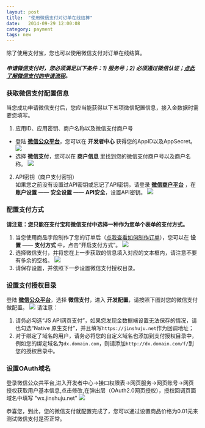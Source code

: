 ```yaml
---
layout: post
title:  "使用微信支付对订单在线结算"
date:   2014-09-29 12:00:08
category: payment
tags: new
---
```


除了使用支付宝，您也可以使用微信支付对订单在线结算。  

##### 申请微信支付时，您必须满足以下条件：1) 服务号；2) 必须通过微信认证；[点此了解微信支付的申请流程](http://kf.qq.com/faq/120911VrYVrA140305ja2a67.html)。

### 获取微信支付配置信息

当您成功申请微信支付后，您应当能获得以下五项微信配置信息，接入金数据时需要您填写。

1. 应用ID、应用密钥、商户名称以及微信支付商户号
  * 登陆 **[微信公众平台](https://mp.weixin.qq.com)**，您可以在 **开发者中心** 获得您的AppID以及AppSecret。
  ![](http://jinshuju-help-pics.b0.upaiyun.com/images/wxpay-appid.png)
  * 选择 **微信支付**，您可以在 **商户信息** 里找到您的微信支付商户号以及商户名称。
  ![](http://jinshuju-help-pics.b0.upaiyun.com/images/wxpay-name.png)
2. API密钥（商户支付密钥）  
  如果您之前没有设置过API密钥或忘记了API密钥，请登录 **[微信商户平台](https://mch.weixin.qq.com)** ，在**账户设置** —— **安全设置** —— **API安全**，设置API密钥。
  ![](http://jinshuju-help-pics.b0.upaiyun.com/images/wxpay-secret.png)

### 配置支付方式

**请注意：您只能在支付宝和微信支付中选择一种作为您单个表单的支付方式。**

1. 当您使用商品字段制作了您的订单后（[点我查看如何制作订单](goods-field.html)），您可以在 **设置** —— **支付方式** 中，点击“开启支付方式”。
  ![](http://jinshuju-help-pics.b0.upaiyun.com/images/wxpay-1.png)
2. 选择微信支付，并将您在上一步获取的信息填入对应的文本框内，请注意不要有多余的空格。
  ![](http://jinshuju-help-pics.b0.upaiyun.com/images/wxpay-2.png)
3. 请保存设置，并依照下一步设置微信支付授权目录。

<h3 id="wxpay-setting">设置支付授权目录</h3>

登陆 **[微信公众平台](https://mp.weixin.qq.com)**，选择 **微信支付**，进入 **开发配置**，请按照下图对您的微信支付做配置。
  ![](http://jinshuju-help-pics.b0.upaiyun.com/images/wxpay-setting2.jpg)
请注意：

1. 请务必勾选“JS API网页支付”，如果您发现金数据端设置无法保存的情况，请也勾选“Native 原生支付”，并且填写`https://jinshuju.net`作为回调地址；
2. 对于绑定了域名的用户，请务必将您的自定义域名也添加到支付授权目录中，例如您的绑定域名为`dx.domain.com`，则请添加`http://dx.domain.com/f/`到您的授权目录中。

### 设置OAuth域名
登录微信公众共平台,进入开发者中心->接口权限表->网页服务->网页账号->网页授权获取用户基本信息,点击修改,在弹出层（OAuth2.0网页授权），授权回调页面域名中填写 "wx.jinshuju.net"
  ![](http://jinshuju-help-pics.b0.upaiyun.com/images/wxpay-callback.png)

恭喜您，到此，您的微信支付就配置完成了，您可以通过设置商品价格为0.01元来测试微信支付是否正常。


